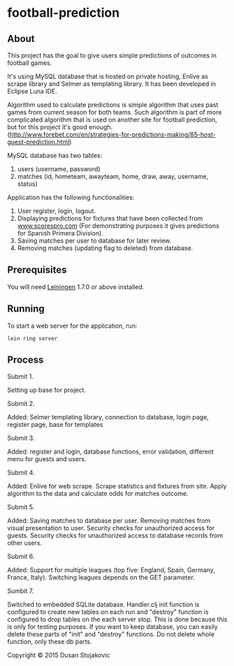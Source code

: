 # football-prediction

## About

This project has the goal to give users simple predictions of outcomes in football games. 

It's using MySQL database that is hosted on private hosting, Enlive as scrape library and Selmer as templating library. It has been developed in Eclipse Luna IDE.

Algorithm used to calculate predictions is simple algorithm that uses past games from current season for both teams. Such algorithm is part of more complicated algorithm that is used on another site for football prediction, but for this project it's good enough. (http://www.forebet.com/en/strategies-for-predictions-making/85-host-guest-prediction.html)

MySQL database has two tables: 
1. users (username, password)
2. matches (id, hometeam, awayteam, home, draw, away, username, status)

Application has the following functionalities:

1. User register, login, logout.
2. Displaying predictions for fixtures that have been collected from www.scorespro.com (For demonstrating purposes it gives predictions for Spanish Primera Division).
3. Saving matches per user to database for later review.
4. Removing matches (updating flag to deleted) from database.

 

## Prerequisites

You will need [Leiningen][1] 1.7.0 or above installed.

[1]: https://github.com/technomancy/leiningen

## Running

To start a web server for the application, run:

    lein ring server
    
## Process

Submit 1.

Setting up base for project.

Submit 2.

Added: Selmer templating library, connection to database, login page, register page, base for
templates

Submit 3. 

Added: register and login, database functions, error validation, different menu for guests and users.

Submit 4. 

Added: Enlive for web scrape. Scrape statistics and fixtures from site. Apply algorithm to the data and calculate odds for matches outcome. 

Submit 5.

Added: Saving matches to database per user. Removing matches from visual presentation to user. Security checks for unauthorized access for guests. Security checks for unauthorized access to database records from other users.

Submit 6.

Added: Support for multiple leagues (top five: England, Spain, Germany, France, Italy). Switching leagues depends on the GET parameter.

Sumbit 7.

Switched to embedded SQLite database. Handler.clj init function is configured to create new tables on each run and "destroy" function is configured to drop tables on the each server stop. This is done because this is only for testing purposes. If you want to keep database, you can easily delete these parts of "init" and "destroy" functions. Do not delete whole function, only these db parts.




Copyright © 2015 Dusan Stojakovic
